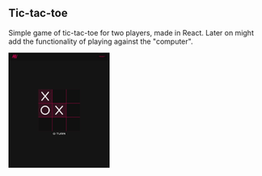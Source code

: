 ## Tic-tac-toe

Simple game of tic-tac-toe for two players, made in React.
Later on might add the functionality of playing against the "computer".

<img src="https://github.com/matiss-norenbergs/tic-tac-toe/blob/main/public/thumb.png" alt="Screenshot" width="200" />